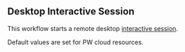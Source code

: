 ## Desktop Interactive Session
This workflow starts a remote desktop [interactive session](https://github.com/parallelworks/interactive_session/blob/main/README-v3.md).

Default values are set for PW cloud resources.